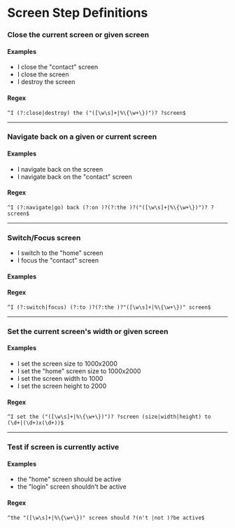 # Screen Step Definitions

### Close the current screen or given screen

#### Examples

* I close the "contact" screen
* I close the screen
* I destroy the screen

#### Regex

```
^I (?:close|destroy) the ("([\w\s]+|%\{\w+\})")? ?screen$
```

---

### Navigate back on a given or current screen

#### Examples

* I navigate back on the screen
* I navigate back on the "contact" screen

#### Regex

```
^I (?:navigate|go) back (?:on )?(?:the )?("([\w\s]+|%\{\w+\})")? ?screen$
```

---

### Switch/Focus screen

* I switch to the "home" screen
* I focus the "contact" screen

#### Examples

#### Regex

```
^I (?:switch|focus) (?:to )?(?:the )?"([\w\s]+|%\{\w+\})" screen$
```

---

### Set the current screen's width or given screen

#### Examples

* I set the screen size to 1000x2000
* I set the "home" screen size to 1000x2000
* I set the screen width to 1000
* I set the screen height to 2000

#### Regex

```
^I set the ("([\w\s]+|%\{\w+\})")? ?screen (size|width|height) to (\d+|(\d+)x(\d+))$
```

---

### Test if screen is currently active

#### Examples

* the "home" screen should be active
* the "login" screen shouldn't be active

#### Regex

```
^the "([\w\s]+|%\{\w+\})" screen should ?(n't |not )?be active$
```